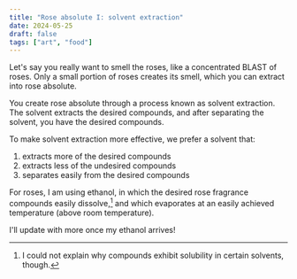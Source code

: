 ```yaml
---
title: "Rose absolute I: solvent extraction"
date: 2024-05-25
draft: false
tags: ["art", "food"]
---
```

Let's say you really want to smell the roses, like a concentrated BLAST of roses. Only a small portion of roses creates its smell, which you can extract into rose absolute.

You create rose absolute through a process known as solvent extraction. The solvent extracts the desired compounds, and after separating the solvent, you have the desired compounds.

To make solvent extraction more effective, we prefer a solvent that:
1. extracts more of the desired compounds
2. extracts less of the undesired compounds
3. separates easily from the desired compounds

For roses, I am using ethanol, in which the desired rose fragrance compounds easily dissolve,[^1] and which evaporates at an easily achieved temperature (above room temperature).
[^1]: I could not explain why compounds exhibit solubility in certain solvents, though.

I'll update with more once my ethanol arrives!
